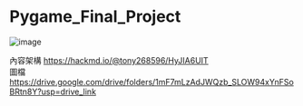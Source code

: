 # Pygame_Final_Project
![image](https://github.com/tony268596/Pygame_Final_Project/assets/48340392/78afe0a5-d92e-4a94-a1c2-0f73c23658a0)

內容架構 https://hackmd.io/@tony268596/HyJIA6UIT  
圖檔 https://drive.google.com/drive/folders/1mF7mLzAdJWQzb_SLOW94xYnFSoBRtn8Y?usp=drive_link
